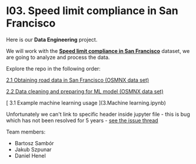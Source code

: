 # I03. Speed limit compliance in San Francisco






Here is our **Data Engineering** project.

We will work with the **[Speed limit compliance in San Francisco](https://data.sfgov.org/Public-Safety/San-Francisco-Speed-Limit-Compliance/mfjz-pnye)** dataset, we are going to analyze and process the data.

Explore the repo in the following order:

[ 2.1 Obtaining road data in San Francisco (OSMNX data set)](2.Data&#32;processing.ipynb#2.1_obtaining_road_data_in_san_francisco_(osmnx_data_set))

[ 2.2 Data cleaning and preparing for ML model (OSMNX data set)](2.Data&#32;processing.ipynb#2.2_data_cleaning_and_preparing_for_ML_model_(osmnx_data_set))

[ 3.1 Example machine learning usage ](3.Machine learning.ipynb)

Unfortunately we can't link to specific header inside jupyter file - this is bug which has not been resolved for 5 years - [see the issue thread](https://gitlab.com/gitlab-org/gitlab/-/issues/18269)

Team members:
- Bartosz Sambór
- Jakub Szpunar
- Daniel Henel
